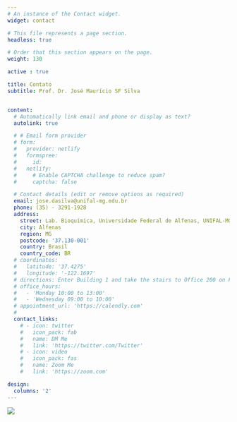 ```yaml
---
# An instance of the Contact widget.
widget: contact

# This file represents a page section.
headless: true

# Order that this section appears on the page.
weight: 130

active : true

title: Contato
subtitle: Prof. Dr. José Maurício SF Silva 


content:
  # Automatically link email and phone or display as text?
  autolink: true

  # # Email form provider
  # form:
  #   provider: netlify
  #   formspree:
  #     id:
  #   netlify:
  #     # Enable CAPTCHA challenge to reduce spam?
  #     captcha: false

  # Contact details (edit or remove options as required)
  email: jose.dasilva@unifal-mg.edu.br
  phone: (35) - 3291-1928
  address:
    street: Lab. Bioquímica, Universidade Federal de Alfenas, UNIFAL-MG. Departamento de Bioquímica. Prédio E, sala 209 
    city: Alfenas
    region: MG
    postcode: '37.130-001'
    country: Brasil
    country_code: BR
  # coordinates:
  #   latitude: '37.4275'
  #   longitude: '-122.1697'
  # directions: Enter Building 1 and take the stairs to Office 200 on Floor 2
  # office_hours:
  #   - 'Monday 10:00 to 13:00'
  #   - 'Wednesday 09:00 to 10:00'
  # appointment_url: 'https://calendly.com'
  # 
  contact_links:
    # - icon: twitter
    #   icon_pack: fab
    #   name: DM Me
    #   link: 'https://twitter.com/Twitter'
    # - icon: video
    #   icon_pack: fas
    #   name: Zoom Me
    #   link: 'https://zoom.com'

design:
  columns: '2'
---
```


![](https://www.unifal-mg.edu.br/portal/wp-content/uploads/sites/52/2020/01/cropped-logo-portal-3-3.png) 
<!---logo da unifal--->

